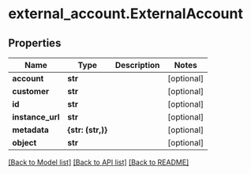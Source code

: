 # external_account.ExternalAccount

## Properties
Name | Type | Description | Notes
------------ | ------------- | ------------- | -------------
**account** | **str** |  | [optional] 
**customer** | **str** |  | [optional] 
**id** | **str** |  | [optional] 
**instance_url** | **str** |  | [optional] 
**metadata** | **{str: (str,)}** |  | [optional] 
**object** | **str** |  | [optional] 

[[Back to Model list]](../README.md#documentation-for-models) [[Back to API list]](../README.md#documentation-for-api-endpoints) [[Back to README]](../README.md)


